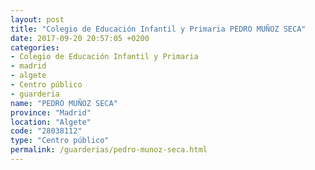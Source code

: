 ```yaml
---
layout: post
title: "Colegio de Educación Infantil y Primaria PEDRO MUÑOZ SECA"
date: 2017-09-20 20:57:05 +0200
categories:
- Colegio de Educación Infantil y Primaria
- madrid
- algete
- Centro público
- guarderia
name: "PEDRO MUÑOZ SECA"
province: "Madrid"
location: "Algete"
code: "28038112"
type: "Centro público"
permalink: /guarderias/pedro-munoz-seca.html
---
```

